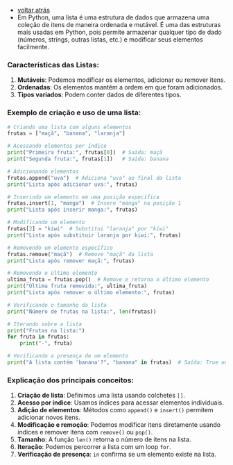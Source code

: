 - [voltar atrás](https://github.com/0joseDark/my-python-book/blob/main/index.md)
- Em Python, uma lista é uma estrutura de dados que armazena uma coleção de itens de maneira ordenada e mutável. É uma das estruturas mais usadas em Python, pois permite armazenar qualquer tipo de dado (números, strings, outras listas, etc.) e modificar seus elementos facilmente.

### Características das Listas:
1. **Mutáveis**: Podemos modificar os elementos, adicionar ou remover itens.
2. **Ordenadas**: Os elementos mantêm a ordem em que foram adicionados.
3. **Tipos variados**: Podem conter dados de diferentes tipos.

### Exemplo de criação e uso de uma lista:

```python
# Criando uma lista com alguns elementos
frutas = ["maçã", "banana", "laranja"]

# Acessando elementos por índice
print("Primeira fruta:", frutas[0])  # Saída: maçã
print("Segunda fruta:", frutas[1])   # Saída: banana

# Adicionando elementos
frutas.append("uva")  # Adiciona "uva" ao final da lista
print("Lista após adicionar uva:", frutas)

# Inserindo um elemento em uma posição específica
frutas.insert(1, "manga")  # Insere "manga" na posição 1
print("Lista após inserir manga:", frutas)

# Modificando um elemento
frutas[2] = "kiwi"  # Substitui "laranja" por "kiwi"
print("Lista após substituir laranja por kiwi:", frutas)

# Removendo um elemento específico
frutas.remove("maçã")  # Remove "maçã" da lista
print("Lista após remover maçã:", frutas)

# Removendo o último elemento
ultima_fruta = frutas.pop()  # Remove e retorna o último elemento
print("Última fruta removida:", ultima_fruta)
print("Lista após remover o último elemento:", frutas)

# Verificando o tamanho da lista
print("Número de frutas na lista:", len(frutas))

# Iterando sobre a lista
print("Frutas na lista:")
for fruta in frutas:
    print("-", fruta)

# Verificando a presença de um elemento
print("A lista contém 'banana'?", "banana" in frutas)  # Saída: True ou False
```

### Explicação dos principais conceitos:
1. **Criação de lista**: Definimos uma lista usando colchetes `[]`.
2. **Acesso por índice**: Usamos índices para acessar elementos individuais.
3. **Adição de elementos**: Métodos como `append()` e `insert()` permitem adicionar novos itens.
4. **Modificação e remoção**: Podemos modificar itens diretamente usando índices e remover itens com `remove()` ou `pop()`.
5. **Tamanho**: A função `len()` retorna o número de itens na lista.
6. **Iteração**: Podemos percorrer a lista com um loop `for`.
7. **Verificação de presença**: `in` confirma se um elemento existe na lista.
